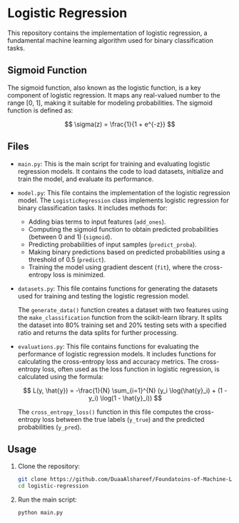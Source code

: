 # Logistic Regression

This repository contains the implementation of logistic regression, a fundamental machine learning algorithm used for binary classification tasks. 

## Sigmoid Function

The sigmoid function, also known as the logistic function, is a key component of logistic regression. It maps any real-valued number to the range [0, 1], making it suitable for modeling probabilities. The sigmoid function is defined as:

$$ \sigma(z) = \frac{1}{1 + e^{-z}} $$


## Files

- `main.py`: This is the main script for training and evaluating logistic regression models. It contains the code to load datasets, initialize and train the model, and evaluate its performance. 

- `model.py`: This file contains the implementation of the logistic regression model. The `LogisticRegression` class implements logistic regression for binary classification tasks. It includes methods for:
  - Adding bias terms to input features (`add_ones`).
  - Computing the sigmoid function to obtain predicted probabilities (between 0 and 1) (`sigmoid`).
  - Predicting probabilities of input samples (`predict_proba`).
  - Making binary predictions based on predicted probabilities using a threshold of 0.5 (`predict`).
  - Training the model using gradient descent (`fit`), where the cross-entropy loss is minimized.
  


- `datasets.py`: This file contains functions for generating the datasets used for training and testing the logistic regression model.

     The `generate_data()` function creates a dataset with two features using the `make_classification` function from the scikit-learn library. It splits the dataset into 80% training set and 20% testing sets with a specified ratio and returns the data splits for further processing.

- `evaluations.py`: This file contains functions for evaluating the performance of logistic regression models. It includes functions for calculating the cross-entropy loss and accuracy metrics.
 The cross-entropy loss, often used as the loss function in logistic regression, is calculated using the formula:

    $$ L(y, \hat{y}) = -\frac{1}{N} \sum_{i=1}^{N} (y_i \log(\hat{y}_i) + (1 - y_i) \log(1 - \hat{y}_i)) $$

  

    The `cross_entropy_loss()` function in this file computes the cross-entropy loss between the true labels (`y_true`) and the predicted probabilities (`y_pred`).



## Usage

1. Clone the repository:
    ```bash
    git clone https://github.com/DuaaAlshareef/Foundatoins-of-Machine-Learning.git
    cd logistic-regression
    ```


2. Run the main script:
    ```bash
    python main.py
    ```
